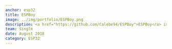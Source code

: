 ```yaml
---
anchor: esp32
title: ESPBoy
image: ../img/portfolio/ESPBoy.png
description: <a href="https://github.com/Calebe94/ESPBoy">ESPBoy</a> is a portable console is(or must be) capable to emulate games from the 4º generation of game consoles (the portable ones) such as Sega Game Gear and Nintendo Game Boy and the 3º generation such as Sega Master System and Nintendo Entertainment System.
team: Single
date: August 2018
category: ESP32
---
```


